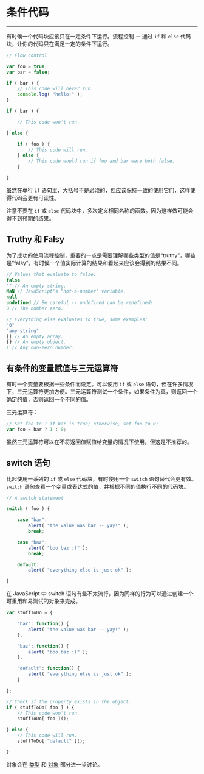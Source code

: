 # 条件代码

------

有时候一个代码块应该只在一定条件下运行。流程控制 － 通过 `if` 和 `else` 代码块，让你的代码只在满足一定的条件下运行。

```javascript
// Flow control

var foo = true;
var bar = false;

if ( bar ) {
	// This code will never run.
	console.log( "hello!" );
}

if ( bar ) {

	// This code won't run.

} else {

	if ( foo ) {
		// This code will run.
	} else {
		// This code would run if foo and bar were both false.
	}

}
```
虽然在单行 `if` 语句里，大括号不是必须的，但应该保持一致的使用它们，这样使得代码会更有可读性。

注意不要在 `if` 或 `else` 代码块中，多次定义相同名称的函数。因为这样做可能会得不到预期的结果。

## Truthy 和 Falsy

为了成功的使用流程控制，重要的一点是需要理解哪些类型的值是“truthy”，哪些是“falsy”。有时候一个值实际计算的结果和看起来应该会得到的结果不同。

```javascript
// Values that evaluate to false:
false
"" // An empty string.
NaN // JavaScript's "not-a-number" variable.
null
undefined // Be careful -- undefined can be redefined!
0 // The number zero.
```

```javascript
// Everything else evaluates to true, some examples:
"0"
"any string"
[] // An empty array.
{} // An empty object.
1 // Any non-zero number.
```

## 有条件的变量赋值与三元运算符

有时一个变量要根据一些条件而设定。可以使用 `if` 或 `else` 语句，但在许多情况下，三元运算符更加方便。三元运算符测试一个条件，如果条件为真，则返回一个确定的值，否则返回一个不同的值。

三元运算符：

```javascript
// Set foo to 1 if bar is true; otherwise, set foo to 0:
var foo = bar ? 1 : 0;
```

虽然三元运算符可以在不将返回值赋值给变量的情况下使用，但这是不推荐的。

## switch 语句

比起使用一系列的 `if` 或 `else` 代码块，有时使用一个 `switch` 语句替代会更有效。`switch` 语句查看一个变量或表达式的值，并根据不同的值执行不同的代码块。

```javascript
// A switch statement

switch ( foo ) {

	case "bar":
		alert( "the value was bar -- yay!" );
		break;

	case "baz":
		alert( "boo baz :(" );
		break;

	default:
		alert( "everything else is just ok" );

}
```

在 JavaScript 中 switch 语句有些不太流行，因为同样的行为可以通过创建一个可重用和易测试的对象来完成。

```javascript
var stuffToDo = {

	"bar": function() {
		alert( "the value was bar -- yay!" );
	},

	"baz": function() {
		alert( "boo baz :(" );
	},

	"default": function() {
		alert( "everything else is just ok" );
	}

};

// Check if the property exists in the object.
if ( stuffToDo[ foo ] ) {
	// This code won't run.
	stuffToDo[ foo ]();

} else {
	// This code will run.
	stuffToDo[ "default" ]();

}
```

对象会在 [类型](/javascript-101/types.html) 和 [对象](/javascript-101/objects.html) 部分进一步讨论。


